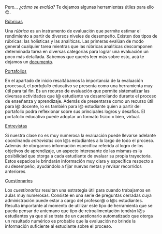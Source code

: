 Pero... _¿cómo se evalúa?_ Te dejamos algunas herramientas útiles para ello :blush:.

<div class="panel-group" id="accordion">
  <div class="panel panel-default" style="width: 100%;">
    <div class="panel-heading">
      <a data-toggle="collapse" data-parent="#accordion" href="#collapseOne">
        Rúbricas
      </a>
    </div>
    <div id="collapseOne" class="panel-collapse collapse">
      <div class="panel-body">
        <p>Una <em>rúbrica</em> es un instrumento de evaluación que permite estimar el rendimiento a partir de diversos niveles de desempeño. Existen dos tipos de rúbricas: las holísticas y las analíticas. Las primeras evalúan de modo general cualquier tarea mientras que las rúbricas analíticas descomponen determinada tarea en diversas categorías para lograr una evaluación un poco más detallada. Sabemos que querés leer más sobre esto, acá te dejamos un <a href="http://www.ub.edu/ice/sites/default/files/docs/qdu/26cuaderno.pdf" target="_blank">documento</a>.</p>
      </div>
    </div>
  </div>
    
  <div class="panel panel-default" style="width: 100%;">
    <div class="panel-heading">
      <a data-toggle="collapse" data-parent="#accordion" href="#collapseTwo">
        Portafolios
      </a>
    </div>
    <div id="collapseTwo" class="panel-collapse collapse">
      <div class="panel-body">
        <p>En el apartado de inicio resaltábamos la importancia de la evaluación procesual, el <em>portafolio</em> educativo se presenta como una herramienta muy útil para tal fin. Es un recurso de evaluación que permite sistematizar las diversas actividades que l@ estudiante va desarrollando durante el proceso de enseñanza y aprendizaje. Además de presentarse como un recurso útil para l@ docente, lo es también para l@ estudiante quien a partir del portafolio podrá reflexionar sobre sus principales logros y desafíos. El portafolio educativo puede adoptar un formato físico o bien, virtual.</p>
      </div>
    </div>
  </div>
  
  <div class="panel panel-default" style="width: 100%;">
    <div class="panel-heading">
      <a data-toggle="collapse" data-parent="#accordion" href="#collapseThree">
        Entrevistas
      </a>
    </div>
    <div id="collapseThree" class="panel-collapse collapse">
      <div class="panel-body">
        <p>Si nuestra clase no es muy numerosa la evaluación puede llevarse adelante coordinando <em>entrevistas</em> con l@s estudiantes a lo largo de todo el proceso. Además de otorgarnos información específica referida al logro de los objetivos de aprendizaje, un aspecto interesante de las mismas es la posibilidad que otorga a cada estudiante de evaluar su propia trayectoria. Estos espacios le brindarán información muy clara y específica respecto a su desempeño, ayudándolo a fijar nuevas metas y revisar recorridos anteriores.</p>
      </div>
    </div>
  </div>
  
  <div class="panel panel-default" style="width: 100%;">
    <div class="panel-heading">
      <a data-toggle="collapse" data-parent="#accordion" href="#collapseThree">
        Cuestionarios
      </a>
    </div>
    <div id="collapseThree" class="panel-collapse collapse">
      <div class="panel-body">
        <p>Los <em>cuestionarios</em> resultan una estrategia útil para cuando trabajamos en aulas muy numerosas. Consiste en una serie de preguntas cerradas cuya administración puede estar a cargo del profesor@ o l@s estudiantes. Resulta importante al momento de utilizar este tipo de herramienta que se pueda pensar de antemano que tipo de retroalimentación tendrán l@s estudiantes ya que si se trata de un cuestionario automatizado que otorga un resultado numérico es probable que la evaluación no brinde la información suficiente al estudiante sobre el proceso.</p>
      </div>
    </div>
  </div>
</div>